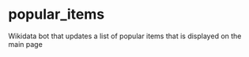 # popular_items
Wikidata bot that updates a list of popular items that is displayed on the main page
